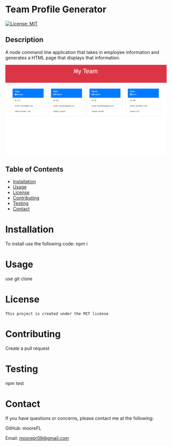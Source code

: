 # Team Profile Generator
  [![License: MIT](https://img.shields.io/badge/License-MIT-yellow.svg)](https://opensource.org/licenses/MIT)

  ## Description 
A node command line application that takes in employee information and generates a HTML page that displays that information.

  <img src= "assets\HTML SS.PNG">

  ## Table of Contents 
  * [Installation](#installation) 
  * [Usage](#Usage)
  * [License](#License)
  * [Contributing](#Contributing)
  * [Testing](#Testing)
  * [Contact](#Contact)

  # Installation
  To install use the following code:
   npm i

  # Usage
  use git clone
  
  # License
    This project is created under the MIT license

  # Contributing
  Create a pull request

  # Testing
  npm test

  # Contact
  If you have questions or concerns, please contact me at the following: 

  GitHub: mooreFL 

  Email: moorepr09@gmail.com 
